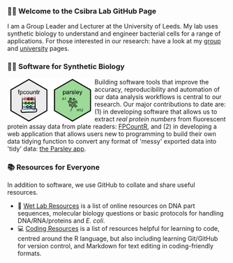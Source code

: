 ### 👩‍🔬 Welcome to the Csibra Lab GitHub Page

I am a Group Leader and Lecturer at the University of Leeds. My lab uses synthetic biology to understand and engineer bacterial cells for a range of applications. For those interested in our research: have a look at my [group](https://csibra-lab.com/) and [university](https://biologicalsciences.leeds.ac.uk/biological-sciences/staff/3562/dr-eszter-csibra) pages.

### 👩‍💻 Software for Synthetic Biology

[<img src="images/fpcountr_logo.png" align="left" height="100px"/>](https://github.com/ec363/fpcountr)
[<img src="images/parsley_png.png" align="left" height="100px"/>](https://github.com/ec363/parsleyapp)

Building software tools that improve the accuracy, reproducibility and automation of our data analysis workflows is central to our research. Our major contributions to date are: (1) in developing software that allows us to extract _real protein numbers_ from fluorescent protein assay data from plate readers: [FPCountR](https://github.com/ec363/fpcountr), and (2) in developing a web application that allows users new to programming to build their own data tidying function to convert any format of 'messy' exported data into 'tidy' data: [the Parsley app](https://github.com/ec363/parsleyapp).

### 📚 Resources for Everyone

In addition to software, we use GitHub to collate and share useful resources.

- 🔬 [Wet Lab Resources](https://github.com/ec363/wet_lab_resources) is a list of online resources on DNA part sequences, molecular biology questions or basic protocols for handling DNA/RNA/proteins and _E. coli_.
- 💻 [Coding Resources](https://github.com/ec363/coding_resources) is a list of resources helpful for learning to code, centred around the R language, but also including learning Git/GitHub for version control, and Markdown for text editing in coding-friendly formats.

